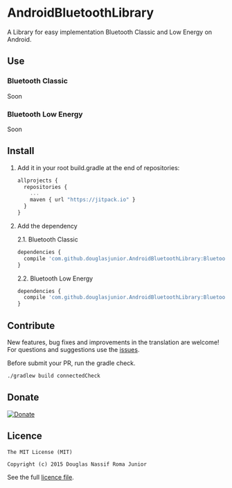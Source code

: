 # AndroidBluetoothLibrary

A Library for easy implementation Bluetooth Classic and Low Energy on Android.

## Use

### Bluetooth Classic

Soon

### Bluetooth Low Energy

Soon


## Install 

1. Add it in your root build.gradle at the end of repositories:
   ```javascript
   allprojects {
     repositories {
       ...
       maven { url "https://jitpack.io" }
     }
   }
   ```

2. Add the dependency

   2.1. Bluetooth Classic
     ```javascript
     dependencies {
       compile 'com.github.douglasjunior.AndroidBluetoothLibrary:BluetoothClassicLibrary:v0.2.1'
     }
     ```
    
   2.2. Bluetooth Low Energy
     ```javascript
     dependencies {
       compile 'com.github.douglasjunior.AndroidBluetoothLibrary:BluetoothLowEnergyLibrary:v0.2.1'
     }
     ```
 
## Contribute

New features, bug fixes and improvements in the translation are welcome! For questions and suggestions use the [issues](https://github.com/douglasjunior/AndroidBluetoothLibrary/issues).

Before submit your PR, run the gradle check.
```bash
./gradlew build connectedCheck
```

## Donate

[![Donate](https://www.paypalobjects.com/en_US/i/btn/btn_donateCC_LG.gif)](https://www.paypal.com/cgi-bin/webscr?cmd=_s-xclick&hosted_button_id=ZJ6TCL3EVUDDL)


## Licence

```
The MIT License (MIT)

Copyright (c) 2015 Douglas Nassif Roma Junior
```

See the full [licence file](https://github.com/douglasjunior/AndroidBluetoothLibrary/blob/master/LICENSE).

